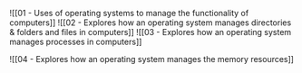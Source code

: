 
![[01 - Uses of operating systems to manage the functionality of computers]]
![[02 - Explores how an operating system manages directories & folders and files in computers]]
![[03 - Explores how an operating system manages processes in computers]]


![[04 - Explores how an operating system manages the memory resources]]